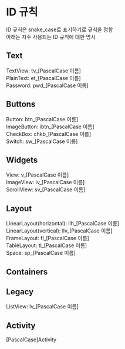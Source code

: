 # ID 규칙  
ID 규칙은 snake_case로 표기하기로 규칙을 정함  
아래는 자주 사용되는 ID 규칙에 대한 명시  

## Text  
TextView: tv_[PascalCase 이름]  
PlainText: et_[PascalCase 이름]  
Password: pwd_[PascalCase 이름]  

## Buttons  
Button: btn_[PascalCase 이름]  
ImageButton: ibtn_[PascalCase 이름]  
CheckBox: chkb_[PascalCase 이름]  
Switch: sw_[PascalCase 이름]  

## Widgets  
View: v_[PascalCase 이름]  
ImageView: iv_[PascalCase 이름]  
ScrollView: sv_[PascalCase 이름]  

## Layout
LinearLayout(horizontal): llh_[PascalCase 이름]  
LinearLayout(vertical): llv_[PascalCase 이름]  
FrameLayout: fl_[PascalCase 이름]  
TableLayout: tl_[PascalCase 이름]  
Space: sp_[PascalCase 이름]  

## Containers  

## Legacy
ListView: lv_[PascalCase 이름]

## Activity  
[PascalCase]Activity  